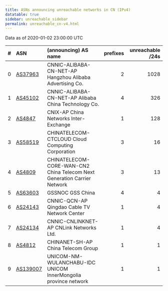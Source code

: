 ```yaml
---
title: ASNs announcing unreachable networks in CN (IPv4)
datatable: true
sidebar: unreachable_sidebar
permalink: unreachable_cn-v4.html
---
```


Data as of 2020-01-02 23:00:00 UTC


<div class="datatable-begin"></div>

|   # | ASN                                      | (announcing) AS name                                                    |   prefixes |   unreachable /24s |
|----:|:-----------------------------------------|:------------------------------------------------------------------------|-----------:|-------------------:|
|   0 | [AS37963](unreachable_AS37963-v4.html)   | CNNIC-ALIBABA-CN-NET-AP Hangzhou Alibaba Advertising Co.                |          2 |               1028 |
|   1 | [AS45102](unreachable_AS45102-v4.html)   | CNNIC-ALIBABA-CN-NET-AP Alibaba China Technology Co.                    |          4 |                326 |
|   2 | [AS4847](unreachable_AS4847-v4.html)     | CNIX-AP China Networks Inter-Exchange                                   |          1 |                128 |
|   3 | [AS58519](unreachable_AS58519-v4.html)   | CHINATELECOM-CTCLOUD Cloud Computing Corporation                        |          3 |                 16 |
|   4 | [AS4809](unreachable_AS4809-v4.html)     | CHINATELECOM-CORE-WAN-CN2 China Telecom Next Generation Carrier Network |          3 |                 13 |
|   5 | [AS63603](unreachable_AS63603-v4.html)   | GSSNOC GSS China                                                        |          4 |                  4 |
|   6 | [AS24143](unreachable_AS24143-v4.html)   | CNNIC-QCN-AP Qingdao Cable TV Network Center                            |          1 |                  4 |
|   7 | [AS24134](unreachable_AS24134-v4.html)   | CNNIC-CNLINKNET-AP CNLink Networks Ltd.                                 |          1 |                  4 |
|   8 | [AS4812](unreachable_AS4812-v4.html)     | CHINANET-SH-AP China Telecom Group                                      |          1 |                  1 |
|   9 | [AS139007](unreachable_AS139007-v4.html) | UNICOM-NM-WULANCHABU-IDC UNICOM InnerMongolia province network          |          1 |                  1 |

<div class="datatable-end"></div>